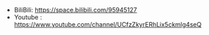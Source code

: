 - BiliBili: https://space.bilibili.com/95945127
- Youtube : https://www.youtube.com/channel/UCfzZkyrERhLix5ckmlg4seQ
<!---
2487163254/2487163254 is a ✨ special ✨ repository because its `README.md` (this file) appears on your GitHub profile.
You can click the Preview link to take a look at your changes.
--->

